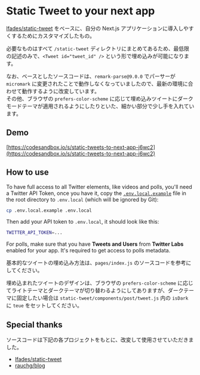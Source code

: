 # Static Tweet to your next app

[lfades/static-tweet](https://github.com/lfades/static-tweet) をベースに、自分の Next.js アプリケーションに導入しやすくするためにカスタマイズしたもの。

必要なものはすべて `/static-tweet` ディレクトリにまとめてあるため、最低限の記述のみで、`<Tweet id="tweet_id" />` という形で埋め込みが可能になります。

なお、ベースとしたソースコードは、`remark-parse@9.0.0` でパーサーが `micromark` に変更されたことで動作しなくなっていましたので、最新の環境に合わせて動作するように改変しています。  
その他、ブラウザの `prefers-color-scheme` に応じて埋め込みツイートにダークモードテーマが適用されるようにしたりといた、細かい部分で少し手を入れています。

## Demo

[https://codesandbox.io/s/static-tweets-to-next-app-j6wc2](https://codesandbox.io/s/static-tweets-to-next-app-j6wc2)

## How to use

To have full access to all Twitter elements, like videos and polls, you'll need a Twitter API Token, once you have it, copy the [`.env.local.example`](.env.local.example) file in the root directory to `.env.local` (which will be ignored by Git):

```bash
cp .env.local.example .env.local
```

Then add your API token to `.env.local`, it should look like this:

```bash
TWITTER_API_TOKEN=...
```

For polls, make sure that you have **Tweets and Users** from **Twitter Labs** enabled for your app. It's required to get access to polls metadata.

基本的なツイートの埋め込み方法は、`pages/index.js` のソースコードを参考にしてください。

埋め込まれたツイートのデザインは、ブラウザの `prefers-color-scheme` に応じてライトテーマとダークテーマが切り替わるようにしてありますが、ダークテーマに固定したい場合は `static-tweet/components/post/tweet.js` 内の `isDark` に `teue` をセットしてください。

## Special thanks

ソースコードは下記の各プロジェクトをもとに、改変して使用させていただきました。

- [lfades/static-tweet](https://github.com/lfades/static-tweet)
- [rauchg/blog](https://github.com/rauchg/blog)
